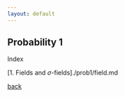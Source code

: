 ```yaml
---
layout: default
---
```


## Probability 1

Index

[1. Fields and $\sigma$-fields]./prob1/field.md


[back](./)
